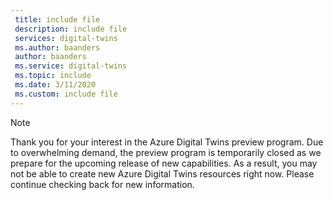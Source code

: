 ```yaml
---
 title: include file
 description: include file
 services: digital-twins
 ms.author: baanders
 author: baanders
 ms.service: digital-twins
 ms.topic: include
 ms.date: 3/11/2020
 ms.custom: include file
---
```


> [!NOTE]
> Thank you for your interest in the Azure Digital Twins preview program. Due to overwhelming demand, the preview program is temporarily closed as we prepare for the upcoming release of new capabilities. As a result, you may not be able to create new Azure Digital Twins resources right now. Please continue checking back for new information.